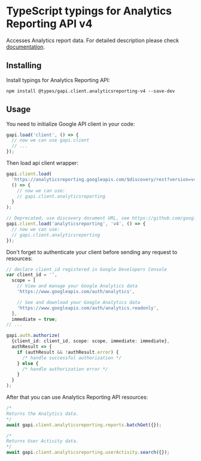 # TypeScript typings for Analytics Reporting API v4

Accesses Analytics report data.
For detailed description please check [documentation](https://developers.google.com/analytics/devguides/reporting/core/v4/).

## Installing

Install typings for Analytics Reporting API:

```
npm install @types/gapi.client.analyticsreporting-v4 --save-dev
```

## Usage

You need to initialize Google API client in your code:

```typescript
gapi.load('client', () => {
  // now we can use gapi.client
  // ...
});
```

Then load api client wrapper:

```typescript
gapi.client.load(
  'https://analyticsreporting.googleapis.com/$discovery/rest?version=v4',
  () => {
    // now we can use:
    // gapi.client.analyticsreporting
  }
);
```

```typescript
// Deprecated, use discovery document URL, see https://github.com/google/google-api-javascript-client/blob/master/docs/reference.md#----gapiclientloadname----version----callback--
gapi.client.load('analyticsreporting', 'v4', () => {
  // now we can use:
  // gapi.client.analyticsreporting
});
```

Don't forget to authenticate your client before sending any request to resources:

```typescript
// declare client_id registered in Google Developers Console
var client_id = '',
  scope = [
    // View and manage your Google Analytics data
    'https://www.googleapis.com/auth/analytics',

    // See and download your Google Analytics data
    'https://www.googleapis.com/auth/analytics.readonly',
  ],
  immediate = true;
// ...

gapi.auth.authorize(
  {client_id: client_id, scope: scope, immediate: immediate},
  authResult => {
    if (authResult && !authResult.error) {
      /* handle successful authorization */
    } else {
      /* handle authorization error */
    }
  }
);
```

After that you can use Analytics Reporting API resources: <!-- TODO: make this work for multiple namespaces -->

```typescript
/*
Returns the Analytics data.
*/
await gapi.client.analyticsreporting.reports.batchGet({});

/*
Returns User Activity data.
*/
await gapi.client.analyticsreporting.userActivity.search({});
```
